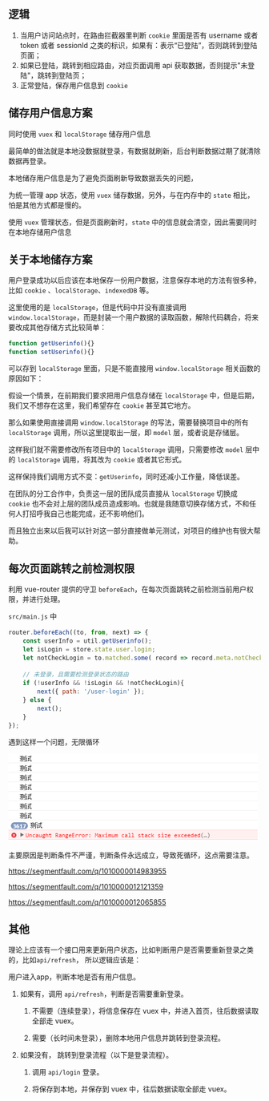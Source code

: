 ## 逻辑

1. 当用户访问站点时，在路由拦截器里判断 `cookie` 里面是否有 username 或者 token 或者 sessionId 之类的标识，如果有：表示“已登陆”，否则跳转到登陆页面；
2. 如果已登陆，跳转到相应路由，对应页面调用 api 获取数据，否则提示"未登陆"，跳转到登陆页；
3. 正常登陆，保存用户信息到 `cookie` 

## 储存用户信息方案

同时使用 `vuex` 和 `localStorage` 储存用户信息

最简单的做法就是本地没数据就登录，有数据就刷新，后台判断数据过期了就清除数据再登录。

本地储存用户信息是为了避免页面刷新导致数据丢失的问题，

为统一管理 app 状态，使用 `vuex` 储存数据，另外，与在内存中的 `state` 相比，怕是其他方式都是慢的。

使用 `vuex` 管理状态，但是页面刷新时，`state` 中的信息就会清空，因此需要同时在本地存储用户信息

## 关于本地储存方案

用户登录成功以后应该在本地保存一份用户数据，注意保存本地的方法有很多种，比如 `cookie` 、`localStorage`、`indexedDB` 等。

这里使用的是 `localStorage`，但是代码中并没有直接调用 `window.localStorage`，而是封装一个用户数据的读取函数，解除代码耦合，将来要改成其他存储方式比较简单：

```js
function getUserinfo(){}
function setUserinfo(){}
```

可以存到 `localStorage` 里面，只是不能直接用 `window.localStorage` 相关函数的原因如下：

假设一个情景，在前期我们要求把用户信息存储在 `localStorage` 中，但是后期，我们又不想存在这里，我们希望存在 `cookie` 甚至其它地方。

那么如果使用直接调用 `window.localStorage` 的写法，需要替换项目中的所有 `localStorage` 调用，所以这里提取出一层，即 `model` 层，或者说是存储层。

这样我们就不需要修改所有项目中的 `localStorage` 调用，只需要修改 `model` 层中的 `localStorage` 调用，将其改为 `cookie` 或者其它形式。

这样保持我们调用方式不变：`getUserinfo`，同时还减小工作量，降低误差。

在团队的分工合作中，负责这一层的团队成员直接从 `localStorage` 切换成 `cookie` 也不会对上层的团队成员造成影响。也就是我随意切换存储方式，不和任何人打招呼我自己也能完成，还不影响他们。

而且独立出来以后我可以针对这一部分直接做单元测试，对项目的维护也有很大帮助。


## 每次页面跳转之前检测权限

利用 vue-router 提供的守卫 `beforeEach`，在每次页面跳转之前检测当前用户权限，并进行处理。


`src/main.js` 中

```js
router.beforeEach((to, from, next) => {
    const userInfo = util.getUserinfo();
    let isLogin = store.state.user.login;
    let notCheckLogin = to.matched.some( record => record.meta.notCheckLogin )

    // 未登录，且需要检测登录状态的路由
    if (!userInfo && !isLogin && !notCheckLogin){
        next({ path: '/user-login' });
    } else {
        next();
    }
});
```

遇到这样一个问题，无限循环

![beforeEach](./beforeEach.png)

主要原因是判断条件不严谨，判断条件永远成立，导致死循环，这点需要注意。

https://segmentfault.com/q/1010000014983955

https://segmentfault.com/q/1010000012121359

https://segmentfault.com/q/1010000012065855


## 其他

理论上应该有一个接口用来更新用户状态，比如判断用户是否需要重新登录之类的，比如`api/refresh`， 所以逻辑应该是：

用户进入app，判断本地是否有用户信息。

1. 如果有，调用 `api/refresh`，判断是否需要重新登录。

	1. 不需要（连续登录），将信息保存在 vuex 中，并进入首页，往后数据读取全部走 vuex。

	2. 需要（长时间未登录），删除本地用户信息并跳转到登录流程。

2. 如果没有， 跳转到登录流程（以下是登录流程）。

	1. 调用 `api/login` 登录。

	2. 将保存到本地，并保存到 vuex 中，往后数据读取全部走 vuex。
